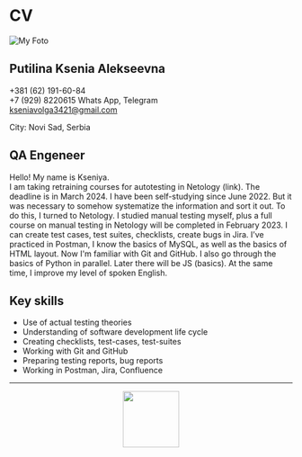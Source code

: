 # CV # 
![My Foto](FOTO/foto1.png) 
## Putilina Ksenia Alekseevna

+381 (62) 191-60-84<br>
+7 (929) 8220615  Whats App, Telegram<br>
kseniavolga3421@gmail.com

City: Novi Sad, Serbia

## QA Engeneer

Hello! My name is Kseniya.<br> 
I am taking retraining courses for autotesting in Netology (link). The deadline is in March 2024. I have been self-studying since June 2022. But it was necessary to somehow systematize the information and sort it out. To do this, I turned to Netology. I studied manual testing myself, plus a full course on manual testing in Netology will be completed in February 2023. I can create test cases, test suites, checklists, create bugs in Jira. I’ve practiced in Postman, I know the basics of MySQL, as well as the basics of HTML layout. Now I'm familiar with Git and GitHub. I also go through the basics of Python in parallel. Later there will be JS (basics). At the same time, I improve my level of spoken English.

## Key skills

* Use of actual testing theories
* Understanding of software development life cycle
* Creating checklists, test-cases, test-suites
* Working with Git and GitHub
* Preparing testing reports, bug reports
* Working in Postman, Jira, Confluence


---
<div id align="center">
  <img src="https://media.giphy.com/media/2C2qwckZzyiz8UzvzK/giphy.gif" width="100"/>
</div>
